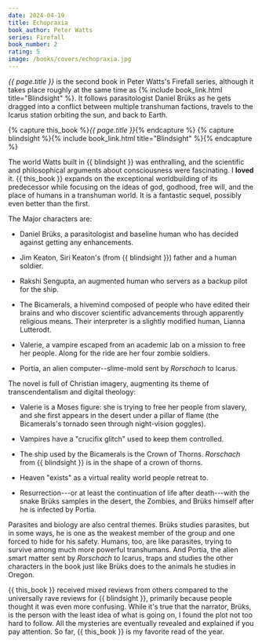 ```yaml
---
date: 2024-04-19
title: Echopraxia
book_author: Peter Watts
series: Firefall
book_number: 2
rating: 5
image: /books/covers/echopraxia.jpg
---
```


<cite class="book-title">{{ page.title }}</cite> is the second book in Peter
Watts's Firefall series, although it takes place roughly at the same time as
{% include book_link.html title="Blindsight" %}. It follows parasitologist
Daniel Brüks as he gets dragged into a conflict between multiple transhuman
factions, travels to the Icarus station orbiting the sun, and back to Earth.

{% capture this_book %}<cite class="book-title">{{ page.title }}</cite>{% endcapture %}
{% capture blindsight %}{% include book_link.html title="Blindsight" %}{% endcapture %}

The world Watts built in {{ blindsight }} was enthralling, and the scientific
and philosophical arguments about consciousness were fascinating. I **loved**
it. {{ this_book }} expands on the exceptional worldbuilding of its
predecessor while focusing on the ideas of god, godhood, free will, and the
place of humans in a transhuman world. It is a fantastic sequel, possibly even
better than the first.

The Major characters are:

- Daniel Brüks, a parasitologist and baseline human who has decided against
  getting any enhancements.

- Jim Keaton, Siri Keaton's (from {{ blindsight }}) father and a human
  soldier.

- Rakshi Sengupta, an augmented human who servers as a backup pilot for the
  ship.

- The Bicamerals, a hivemind composed of people who have edited their brains
  and who discover scientific advancements through apparently religious means.
  Their interpreter is a slightly modified human, Lianna Lutterodt.

- Valerie, a vampire escaped from an academic lab on a mission to free her
  people. Along for the ride are her four zombie soldiers.

- Portia, an alien computer--slime-mold sent by _Rorschach_ to Icarus.

The novel is full of Christian imagery, augmenting its theme of
transcendentalism and digital theology:

- Valerie is a Moses figure: she is trying to free her people from slavery,
  and she first appears in the desert under a pillar of flame (the
  Bicamerals's tornado seen through night-vision goggles).

- Vampires have a "crucifix glitch" used to keep them controlled.

- The ship used by the Bicamerals is the Crown of Thorns. _Rorschach_ from {{
  blindsight }} is in the shape of a crown of thorns.

- Heaven "exists" as a virtual reality world people retreat to.

- Resurrection---or at least the continuation of life after death---with the
  snake Brüks samples in the desert, the Zombies, and Brüks himself after he
  is infected by Portia.

Parasites and biology are also central themes. Brüks studies parasites, but in
some ways, he is one as the weakest member of the group and one forced to hide
for his safety. Humans, too, are like parasites, trying to survive among much
more powerful transhumans. And Portia, the alien smart matter sent by
_Rorschach_ to Icarus, traps and studies the other characters in the book just
like Brüks does to the animals he studies in Oregon.

{{ this_book }} received mixed reviews from others compared to the universally
rave reviews for {{ blindsight }}, primarily because people thought it was
even more confusing. While it's true that the narrator, Brüks, is the person
with the least idea of what is going on, I found the plot not too hard to
follow. All the mysteries are eventually revealed and explained if you pay
attention. So far, {{ this_book }} is my favorite read of the year.
